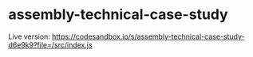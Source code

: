# assembly-technical-case-study

Live version:
https://codesandbox.io/s/assembly-technical-case-study-d6e9k9?file=/src/index.js
